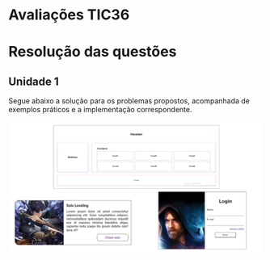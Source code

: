 
# Avaliações TIC36


# Resolução das questões

## Unidade 1

Segue abaixo a solução para os problemas propostos, acompanhada de exemplos práticos e a implementação correspondente.

![Exemplo da resolução do desafio](https://raw.githubusercontent.com/VictorSantana100/tutoria-tic36-desafios/resolucao-avaliacoes/unidade-1/img/resolucoes.png)
